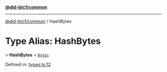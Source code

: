 [**@did-btc1/common**](../README.md)

***

[@did-btc1/common](../globals.md) / HashBytes

# Type Alias: HashBytes

&gt; **HashBytes** = [`Bytes`](Bytes.md)

Defined in: [types.ts:12](https://github.com/dcdpr/did-btc1-js/blob/4ab6f9915d95beed9bc633644c9db1539395f512/packages/common/src/types.ts#L12)
